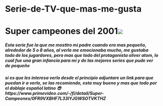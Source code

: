 # Serie-de-TV-que-mas-me-gusta

<h1 aling ="center" ><b> Super campeones del 2001</b><img src= https://static.wikia.nocookie.net/supercampeones/images/d/de/Captain_Tsubasa_2001_banner.jpg/revision/latest?cb=20200123185433&path-prefix=es>

<h5 aling ="left"><b> Esta serie fue la que me mosttro mi padre cuando era mas pequeño, alrededor de 5 o 8 años, al verlo me emocionaba mucho, me gustaba todo de los jugardores, pero mas que todo del protagonista oliver atom, lo cual fue una gran infancia para mi y de las mejores series que pude ver de pequeño</b></h5>

<h5 aling ="left"><b> si es que les interesa verlo desde el principio adjuntare un link para que puedan ir a verlo, se las recomiendo, esta muy bueno y mas que todo por el doblaje español latino 😎 https://www.primevideo.com/-/fi/detail/Super-Campeones/0FR9VXBHF7L33IYJGWSOTVKTHZ</b></h5>
